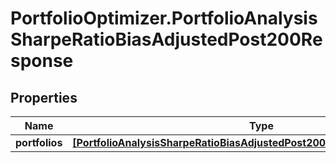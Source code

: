 # PortfolioOptimizer.PortfolioAnalysisSharpeRatioBiasAdjustedPost200Response

## Properties

Name | Type | Description | Notes
------------ | ------------- | ------------- | -------------
**portfolios** | [**[PortfolioAnalysisSharpeRatioBiasAdjustedPost200ResponsePortfoliosInner]**](PortfolioAnalysisSharpeRatioBiasAdjustedPost200ResponsePortfoliosInner.md) |  | 


